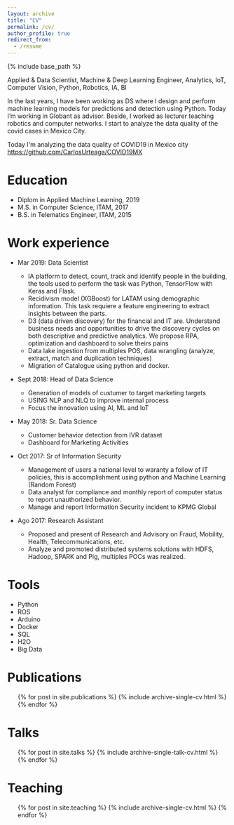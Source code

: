 ```yaml
---
layout: archive
title: "CV"
permalink: /cv/
author_profile: true
redirect_from:
  - /resume
---
```


{% include base_path %}

Applied & Data Scientist, Machine & Deep Learning Engineer, Analytics, IoT, Computer Vision, Python, Robotics, IA, BI 

In the last years, I have been working as DS where I design and perform machine learning models for predictions and detection using Python. Today I’m working in Globant as advisor. Beside, I worked as lecturer teaching robotics and computer networks. I start to analyze the data quality of the covid cases in Mexico City.

Today I'm analyzing the data quality of COVID19 in Mexico city https://github.com/CarlosUrteaga/COVID19MX

Education
======
* Diplom in Applied Machine Learning, 2019
* M.S. in Computer Science, ITAM, 2017
* B.S. in Telematics Engineer, ITAM, 2015

Work experience
======
* Mar 2019: Data Scientist 
  * IA platform to detect, count, track and identify people in the building, the tools used to perform the task was Python, TensorFlow with Keras and Flask. 
  * Recidivism model (XGBoost) for LATAM using demographic information. This task requiere a feature engineering to extract insights between the parts.
  * D3 (data driven discovery) for the financial and IT are. Understand business needs and opportunities to drive the discovery cycles on both descriptive and predictive analytics. We propose RPA, optimization and dashboard to solve theirs pains
  * Data lake ingestion from multiples POS, data wrangling (analyze, extract, match and duplication techniques)
  * Migration of Catalogue using python and docker. 

* Sept 2018: Head of Data Science 
  * Generation of models of custumer to target marketing targets
  * USING NLP and NLQ to improve internal process
  * Focus the innovation using AI, ML and IoT

* May 2018: Sr. Data Science
  * Customer behavior detection from IVR dataset
  * Dashboard for Marketing Activities
  
* Oct 2017: Sr of Information Security
  * Management of users a national level to waranty a follow of IT policies, this is accomplishment using python and Machine Learning (Random Forest)
  * Data analyst for compliance and monthly report of computer status to report unauthorized behavior. 
  * Manage and report Information Security incident to KPMG Global

* Ago 2017: Research Assistant
  * Proposed and present of Research and Advisory on Fraud, Mobility, Health, Telecommunications, etc.
  * Analyze and promoted distributed systems solutions with HDFS, Hadoop, SPARK and Pig, multiples POCs was realized.

Tools
======
* Python
* ROS
* Arduino
* Docker
* SQL
* H2O
* Big Data

Publications
======
  <ul>{% for post in site.publications %}
    {% include archive-single-cv.html %}
  {% endfor %}</ul>
  
Talks
======
  <ul>{% for post in site.talks %}
    {% include archive-single-talk-cv.html %}
  {% endfor %}</ul>
  
Teaching
======
  <ul>{% for post in site.teaching %}
    {% include archive-single-cv.html %}
  {% endfor %}</ul>